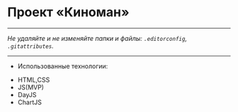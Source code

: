 # Проект «Киноман»

---

_Не удаляйте и не изменяйте папки и файлы:_
_`.editorconfig`, `.gitattributes`._

---

* Использованные технологии: 
- HTML,CSS
- JS(MVP)
- DayJS
- ChartJS